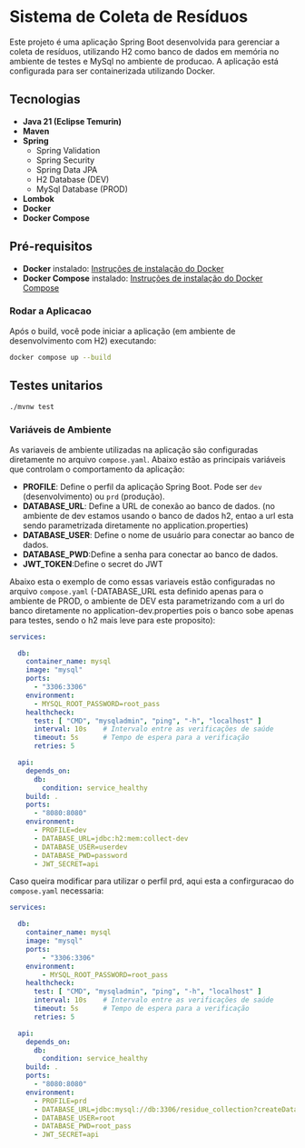 # Sistema de Coleta de Resíduos

Este projeto é uma aplicação Spring Boot desenvolvida para gerenciar a coleta de resíduos, utilizando H2 como banco de dados em memória no ambiente de testes e MySql no ambiente de producao. A aplicação está configurada para ser containerizada utilizando Docker.

## Tecnologias

- **Java 21 (Eclipse Temurin)**
- **Maven**
- **Spring**
    - Spring Validation 
    - Spring Security
    - Spring Data JPA
    - H2 Database (DEV)
    - MySql Database (PROD)
- **Lombok**
- **Docker**
- **Docker Compose**

## Pré-requisitos

- **Docker** instalado: [Instruções de instalação do Docker](https://docs.docker.com/get-docker/)
- **Docker Compose** instalado: [Instruções de instalação do Docker Compose](https://docs.docker.com/compose/install/)

### Rodar a Aplicacao

Após o build, você pode iniciar a aplicação (em ambiente de desenvolvimento com H2) executando:

```bash
docker compose up --build
```
## Testes unitarios

```bash
./mvnw test
```

### Variáveis de Ambiente

As variaveis de ambiente utilizadas na aplicação são configuradas diretamente no arquivo `compose.yaml`. Abaixo estão as principais variáveis que controlam o comportamento da aplicação:

- **PROFILE**: Define o perfil da aplicação Spring Boot. Pode ser `dev` (desenvolvimento) ou `prd` (produção).
- **DATABASE_URL**: Define a URL de conexão ao banco de dados. (no ambiente de dev estamos usando o banco de dados h2, entao a url esta sendo parametrizada diretamente no application.properties)
- **DATABASE_USER**: Define o nome de usuário para conectar ao banco de dados.
- **DATABASE_PWD**:Define a senha para conectar ao banco de dados.
- **JWT_TOKEN**:Define o secret do JWT

Abaixo esta o exemplo de como essas variaveis estão configuradas no arquivo `compose.yaml` (-DATABASE_URL esta definido apenas para o ambiente de PROD, o ambiente de DEV esta parametrizando com a url do banco diretamente no application-dev.properties pois o banco sobe apenas para testes, sendo o h2 mais leve para este proposito):

```yaml
services:

  db:
    container_name: mysql
    image: "mysql"
    ports:
      - "3306:3306"
    environment:
      - MYSQL_ROOT_PASSWORD=root_pass
    healthcheck:
      test: [ "CMD", "mysqladmin", "ping", "-h", "localhost" ]
      interval: 10s    # Intervalo entre as verificações de saúde
      timeout: 5s      # Tempo de espera para a verificação
      retries: 5

  api:
    depends_on:
      db:
        condition: service_healthy
    build: .
    ports:
      - "8080:8080"
    environment:
      - PROFILE=dev
      - DATABASE_URL=jdbc:h2:mem:collect-dev
      - DATABASE_USER=userdev
      - DATABASE_PWD=password
      - JWT_SECRET=api
```

Caso queira modificar para utilizar o perfil prd, aqui esta a confirguracao do `compose.yaml` necessaria:

```yaml
services:

  db:
    container_name: mysql
    image: "mysql"
    ports:
        - "3306:3306"
    environment:
        - MYSQL_ROOT_PASSWORD=root_pass
    healthcheck:
      test: [ "CMD", "mysqladmin", "ping", "-h", "localhost" ]
      interval: 10s    # Intervalo entre as verificações de saúde
      timeout: 5s      # Tempo de espera para a verificação
      retries: 5

  api:
    depends_on:
      db:
        condition: service_healthy
    build: .
    ports:
      - "8080:8080"
    environment:
      - PROFILE=prd
      - DATABASE_URL=jdbc:mysql://db:3306/residue_collection?createDatabaseIfNotExist=true
      - DATABASE_USER=root
      - DATABASE_PWD=root_pass
      - JWT_SECRET=api
```